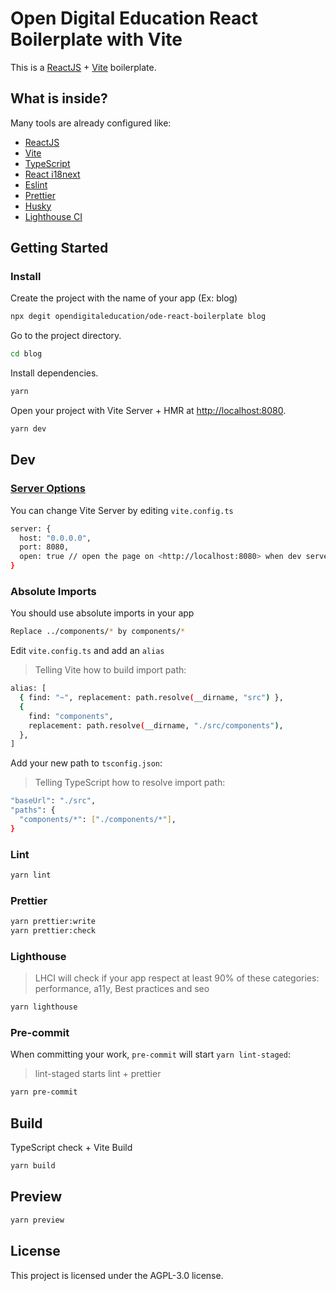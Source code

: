 # Open Digital Education React Boilerplate with Vite

This is a [ReactJS](https://reactjs.org) + [Vite](https://vitejs.dev) boilerplate.

## What is inside?

Many tools are already configured like:

- [ReactJS](https://reactjs.org)
- [Vite](https://vitejs.dev)
- [TypeScript](https://www.typescriptlang.org)
- [React i18next](https://react.i18next.com/)
- [Eslint](https://eslint.org)
- [Prettier](https://prettier.io)
- [Husky](https://github.com/typicode/husky)
- [Lighthouse CI](https://github.com/GoogleChrome/lighthouse-ci)

## Getting Started

### Install

Create the project with the name of your app (Ex: blog)

```bash
npx degit opendigitaleducation/ode-react-boilerplate blog
```

Go to the project directory.

```bash
cd blog
```

Install dependencies.

```bash
yarn
```

Open your project with Vite Server + HMR at <http://localhost:8080>.

```bash
yarn dev
```

## Dev

### [Server Options](https://vitejs.dev/config/server-options.html)

You can change Vite Server by editing `vite.config.ts`

```bash
server: {
  host: "0.0.0.0",
  port: 8080,
  open: true // open the page on <http://localhost:8080> when dev server starts.
}
```

### Absolute Imports

You should use absolute imports in your app

```bash
Replace ../components/* by components/*
```

Edit `vite.config.ts` and add an `alias`

> Telling Vite how to build import path:

```bash
alias: [
  { find: "~", replacement: path.resolve(__dirname, "src") },
  {
    find: "components",
    replacement: path.resolve(__dirname, "./src/components"),
  },
]
```

Add your new path to `tsconfig.json`:

> Telling TypeScript how to resolve import path:

```bash
"baseUrl": "./src",
"paths": {
  "components/*": ["./components/*"],
}
```

### Lint

```bash
yarn lint
```

### Prettier

```bash
yarn prettier:write
yarn prettier:check
```


### Lighthouse

> LHCI will check if your app respect at least 90% of these categories: performance, a11y, Best practices and seo

```bash
yarn lighthouse
```

### Pre-commit

When committing your work, `pre-commit` will start `yarn lint-staged`:

> lint-staged starts lint + prettier

```bash
yarn pre-commit
```

## Build

TypeScript check + Vite Build

```bash
yarn build
```

## Preview

```bash
yarn preview
```

## License

This project is licensed under the AGPL-3.0 license.
